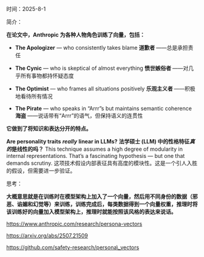 时间：2025-8-1

简介：

**在论文中，Anthropic 为各种人物角色训练了向量，包括：**

* **The Apologizer** — who consistently takes blame
  **道歉者&#x20;**——总是承担责任

* **The Cynic** — who is skeptical of almost everything
  **愤世嫉俗者&#x20;**——对几乎所有事物都持怀疑态度

* **The Optimist** — who frames all situations positively
  **乐观主义者&#x20;**——积极地看待所有情况

* **The Pirate** — who speaks in “Arrr”s but maintains semantic coherence
  **海盗&#x20;**——说话带有“Arrr”的语气，但保持语义的连贯性

**它做到了将知识和表达分开的特点。**



**Are personality traits** ***really*** **linear in LLMs?**
**法学硕士 (LLM) 中的性格特征*真的*是线性的吗？**
This technique assumes a high degree of modularity in internal representations. That’s a fascinating hypothesis — but one that demands scrutiny.
这项技术假设内部表征具有高度的模块性。这是一个引人入胜的假设，但需要进一步验证。



思考：

**大概意思就是在训练时在模型架构上加入了一个向量，然后用不同身份的数据（邪恶、谄媚和幻觉等）来训练，训练完成后，每类数据得到一个向量权重，推理时将该训练好的向量加入模型架构上，推理时就能按照该风格的表达来说话。**



https://www.anthropic.com/research/persona-vectors

https://arxiv.org/abs/2507.21509

https://github.com/safety-research/persona\_vectors
